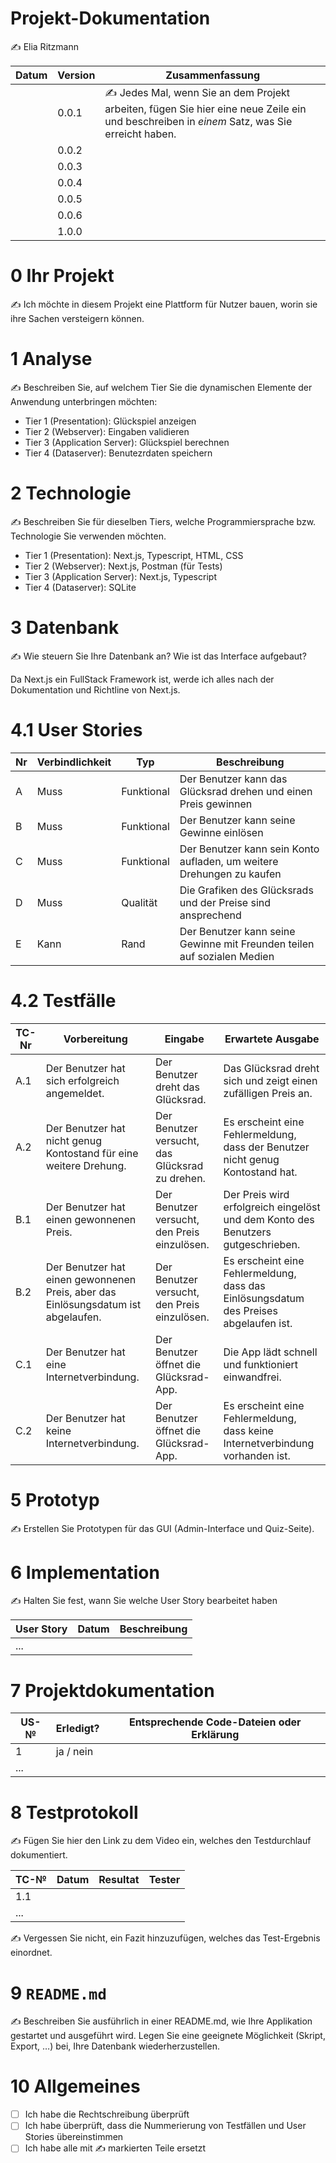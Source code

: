 # Projekt-Dokumentation

✍️ Elia Ritzmann

| Datum | Version | Zusammenfassung                                              |
| ----- | ------- | ------------------------------------------------------------ |
|       | 0.0.1   | ✍️ Jedes Mal, wenn Sie an dem Projekt arbeiten, fügen Sie hier eine neue Zeile ein und beschreiben in *einem* Satz, was Sie erreicht haben. |
|       | 0.0.2   |                                                              |
|       | 0.0.3   |                                                              |
|       | 0.0.4   |                                                              |
|       | 0.0.5   |                                                              |
|       | 0.0.6   |                                                              |
|       | 1.0.0   |                                                              |

# 0 Ihr Projekt

✍️ Ich möchte in diesem Projekt eine Plattform für Nutzer bauen, worin sie ihre Sachen versteigern können.

# 1 Analyse

✍️ Beschreiben Sie, auf welchem Tier Sie die dynamischen Elemente der Anwendung unterbringen möchten:

* Tier 1 (Presentation): Glückspiel anzeigen
* Tier 2 (Webserver): Eingaben validieren
* Tier 3 (Application Server): Glückspiel berechnen
* Tier 4 (Dataserver): Benutezrdaten speichern

# 2 Technologie

✍️ Beschreiben Sie für dieselben Tiers, welche Programmiersprache bzw. Technologie Sie verwenden möchten.

* Tier 1 (Presentation): Next.js, Typescript, HTML, CSS
* Tier 2 (Webserver): Next.js, Postman (für Tests)
* Tier 3 (Application Server): Next.js, Typescript
* Tier 4 (Dataserver): SQLite

# 3 Datenbank

✍️ Wie steuern Sie Ihre Datenbank an? Wie ist das Interface aufgebaut? 

Da Next.js ein FullStack Framework ist, werde ich alles nach der Dokumentation und Richtline von Next.js.

# 4.1 User Stories

| Nr | Verbindlichkeit | Typ  | Beschreibung                       |
| ---- | --------------- | ---- | ---------------------------------- |
| A    | Muss                | Funktional     | Der Benutzer kann das Glücksrad drehen und einen Preis gewinnen |
| B  | Muss                | Funktional     | Der Benutzer kann seine Gewinne einlösen |
| C  | Muss                | Funktional     | Der Benutzer kann sein Konto aufladen, um weitere Drehungen zu kaufen |
| D  | Muss                | Qualität     | Die Grafiken des Glücksrads und der Preise sind ansprechend |
| E  | Kann                | Rand     | Der Benutzer kann seine Gewinne mit Freunden teilen auf sozialen Medien |


# 4.2 Testfälle

| TC-Nr | Vorbereitung | Eingabe | Erwartete Ausgabe |
| ---- | ------------ | ------- | ----------------- |
| A.1  | Der Benutzer hat sich erfolgreich angemeldet. | Der Benutzer dreht das Glücksrad. | Das Glücksrad dreht sich und zeigt einen zufälligen Preis an. |
| A.2  | Der Benutzer hat nicht genug Kontostand für eine weitere Drehung. | Der Benutzer versucht, das Glücksrad zu drehen. | Es erscheint eine Fehlermeldung, dass der Benutzer nicht genug Kontostand hat. |
| B.1  | Der Benutzer hat einen gewonnenen Preis. | Der Benutzer versucht, den Preis einzulösen. | Der Preis wird erfolgreich eingelöst und dem Konto des Benutzers gutgeschrieben. |
| B.2  | Der Benutzer hat einen gewonnenen Preis, aber das Einlösungsdatum ist abgelaufen. | Der Benutzer versucht, den Preis einzulösen. | Es erscheint eine Fehlermeldung, dass das Einlösungsdatum des Preises abgelaufen ist. |
| C.1  | Der Benutzer hat eine Internetverbindung. | Der Benutzer öffnet die Glücksrad-App. | Die App lädt schnell und funktioniert einwandfrei. |
| C.2  | Der Benutzer hat keine Internetverbindung. | Der Benutzer öffnet die Glücksrad-App. | Es erscheint eine Fehlermeldung, dass keine Internetverbindung vorhanden ist. |

# 5 Prototyp

✍️ Erstellen Sie Prototypen für das GUI (Admin-Interface und Quiz-Seite).

# 6 Implementation

✍️ Halten Sie fest, wann Sie welche User Story bearbeitet haben

| User Story | Datum | Beschreibung |
| ---------- | ----- | ------------ |
| ...        |       |              |

# 7 Projektdokumentation

| US-№ | Erledigt? | Entsprechende Code-Dateien oder Erklärung |
| ---- | --------- | ----------------------------------------- |
| 1    | ja / nein |                                           |
| ...  |           |                                           |

# 8 Testprotokoll

✍️ Fügen Sie hier den Link zu dem Video ein, welches den Testdurchlauf dokumentiert.

| TC-№ | Datum | Resultat | Tester |
| ---- | ----- | -------- | ------ |
| 1.1  |       |          |        |
| ...  |       |          |        |

✍️ Vergessen Sie nicht, ein Fazit hinzuzufügen, welches das Test-Ergebnis einordnet.

# 9 `README.md`

✍️ Beschreiben Sie ausführlich in einer README.md, wie Ihre Applikation gestartet und ausgeführt wird. Legen Sie eine geeignete Möglichkeit (Skript, Export, …) bei, Ihre Datenbank wiederherzustellen.

# 10 Allgemeines

- [ ] Ich habe die Rechtschreibung überprüft
- [ ] Ich habe überprüft, dass die Nummerierung von Testfällen und User Stories übereinstimmen
- [ ] Ich habe alle mit ✍️ markierten Teile ersetzt
